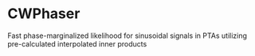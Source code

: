 # CWPhaser
Fast phase-marginalized likelihood for sinusoidal signals in PTAs utilizing pre-calculated interpolated inner products
